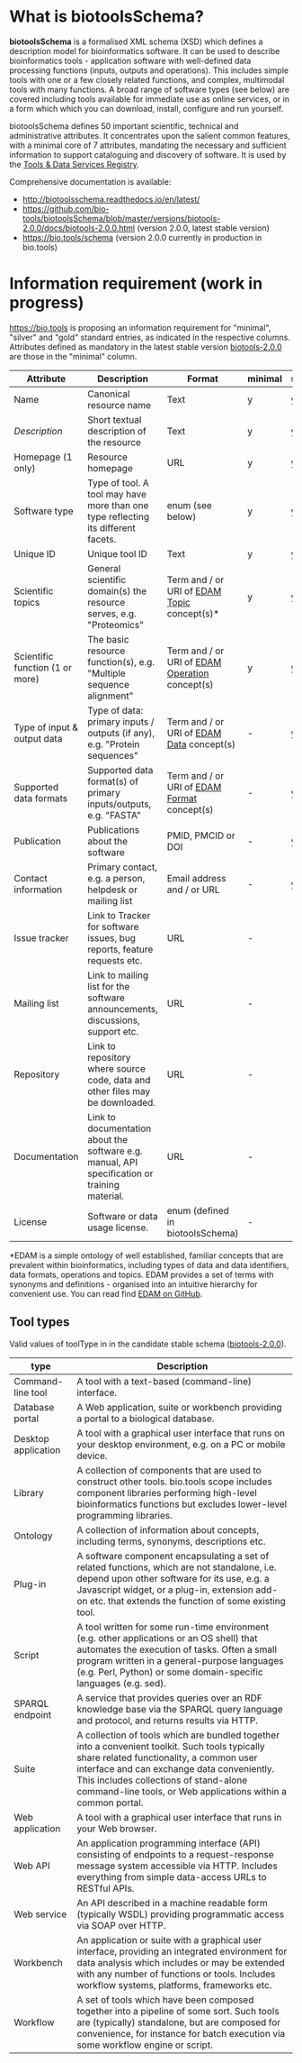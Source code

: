 # What is biotoolsSchema?
**biotoolsSchema** is a formalised XML schema (XSD) which defines a description model for bioinformatics software.  It can be used to describe bioinformatics tools - application software with well-defined data processing functions (inputs, outputs and operations).   This includes simple tools with one or a few closely related functions, and complex, multimodal tools with many functions.  A broad range of software types (see below) are covered including tools available for immediate use as online services, or in a form which which you can download, install, configure and run yourself.

biotoolsSchema defines 50 important scientific, technical and administrative attributes.  It concentrates upon the salient common features, with a minimal core of 7 attributes, mandating the necessary and sufficient information to support cataloguing and discovery of software.  It is used by the [Tools & Data Services Registry](https://bio.tools).

Comprehensive documentation is available:
* http://biotoolsschema.readthedocs.io/en/latest/
* https://github.com/bio-tools/biotoolsSchema/blob/master/versions/biotools-2.0.0/docs/biotools-2.0.0.html (version 2.0.0, latest stable version)
* https://bio.tools/schema (version 2.0.0 currently in production in bio.tools)



# Information requirement (work in progress)
https://bio.tools is proposing an information requirement for "minimal", "silver" and "gold" standard entries, as indicated in the respective columns.  Attributes defined as mandatory in the latest stable version [biotools-2.0.0](https://github.com/bio-tools/biotoolsSchema/blob/master/versions/biotools-2.0.0/) are those in the "minimal" column.

Attribute | Description | Format | minimal | silver | gold | element
--------- | ----------- | ------ | ------- | ------ | ---- | -------
Name | Canonical resource name | Text | y | y | y | `<name>`
*Description* | Short textual description of the resource | Text | y | y | y | `<description>`
Homepage (1 only) | Resource homepage | URL | y | y | y | `<homepage>`
Software type | Type of tool.  A tool may have more than one type reflecting its different facets. | enum (see below) | y | y | y | `<toolType>`
Unique ID | Unique tool ID | Text | y | y | y | `<toolID>`
Scientific topics | General scientific domain(s) the resource serves, e.g. "Proteomics" | Term and / or URI of [EDAM Topic](http://edamontology.org/topic_0004) concept(s)* | y | y | y | `<topic>`
Scientific function (1 or more) | The basic resource function(s), e.g. "Multiple sequence alignment" | Term and / or URI of [EDAM Operation](http://edamontology.org/operation_0004) concept(s) | y | y | y | `<function><operation>`
Type of input & output data | Type of data: primary inputs / outputs (if any), e.g. "Protein sequences" | Term and / or URI of [EDAM Data](http://edamontology.org/data_0006) concept(s) | - | y |  y | `<function><input>/<output><data>`
Supported data formats | Supported data format(s) of primary inputs/outputs, e.g. "FASTA" | Term and / or URI of [EDAM Format](http://edamontology.org/format_1915) concept(s) | - | y |  y | `<function><input>/<output><format>`
Publication | Publications about the software | PMID, PMCID or DOI | - | y | y | `<publication>`
Contact information | Primary contact, e.g. a person, helpdesk or mailing list | Email address and / or URL | - | y | y | `<contact>`
Issue tracker | Link to Tracker for software issues, bug reports, feature requests etc. | URL | - | - | y | `<link><type>Issue tracker</type>`
Mailing list | Link to mailing list for the software announcements, discussions, support etc. | URL | - | - | y | `<link><type>Mailing list</type>`
Repository | Link to repository where source code, data and other files may be downloaded. | URL | - | - | y | `<link><type>Repository</type>`
Documentation | Link to documentation about the software e.g. manual, API specification or training material. | URL | - | - | y | `<documentation>`
License | Software or data usage license. | enum (defined in biotoolsSchema) | - | - | y | `<labels><license>`


*EDAM is a simple ontology of well established, familiar concepts that are prevalent within bioinformatics, including types of data and data identifiers, data formats, operations and topics. EDAM provides a set of terms with synonyms and definitions - organised into an intuitive hierarchy for convenient use.  You can read find [EDAM on GitHub](https://github.com/edamontology/edamontology).

  
## Tool types 
Valid values of toolType in in the candidate stable schema ([biotools-2.0.0](https://github.com/bio-tools/biotoolsSchema/blob/master/versions/biotools-2.0.0/)).

type | Description 
---- | ----------- 
Command-line tool | A tool with a text-based (command-line) interface.
Database portal | A Web application, suite or workbench providing a portal to a biological database.
Desktop application | A tool with a graphical user interface that runs on your desktop environment, e.g. on a PC or mobile device.
Library | A collection of components that are used to construct other tools.  bio.tools scope includes component libraries performing high-level bioinformatics functions but excludes lower-level programming libraries.
Ontology | A collection of information about concepts, including terms, synonyms, descriptions etc. | 2.0.0
Plug-in | A software component encapsulating a set of related functions, which are not standalone, i.e. depend upon other software for its use, e.g. a Javascript widget, or a plug-in, extension add-on etc. that extends the function of some existing tool.
Script | A tool written for some run-time environment (e.g. other applications or an OS shell) that automates the execution of tasks. Often a small program written in a general-purpose languages (e.g. Perl, Python) or some domain-specific languages (e.g. sed).
SPARQL endpoint | A service that provides queries over an RDF knowledge base via the SPARQL query language and protocol, and returns results via HTTP.
Suite | A collection of tools which are bundled together into a convenient toolkit.  Such tools typically share related functionality, a common user interface and can exchange data conveniently.  This includes collections of stand-alone command-line tools, or Web applications within a common portal.
Web application | A tool with a graphical user interface that runs in your Web browser.
Web API | An application programming interface (API) consisting of endpoints to a request-response message system accessible via HTTP.  Includes everything from simple data-access URLs to RESTful APIs.
Web service | An API described in a machine readable form (typically WSDL) providing programmatic access via SOAP over HTTP.
Workbench | An application or suite with a graphical user interface, providing an integrated environment for data analysis which includes or may be extended with any number of functions or tools.  Includes workflow systems, platforms, frameworks etc.
Workflow | A set of tools which have been composed together into a pipeline of some sort.  Such tools are (typically) standalone, but are composed for convenience, for instance for batch execution via some workflow engine or script.




